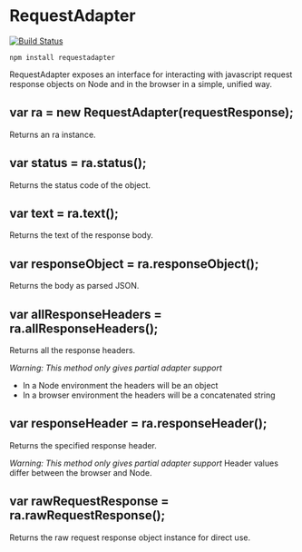 # RequestAdapter

[![Build Status](https://travis-ci.org/kahnjw/RequestAdapter.png)](https://travis-ci.org/kahnjw/RequestAdapter)

```
npm install requestadapter
```

RequestAdapter exposes an interface for interacting with javascript request response objects on Node and in the browser in a simple, unified way.

## var ra = new RequestAdapter(requestResponse);

Returns an ra instance.

## var status = ra.status();

Returns the status code of the object.

## var text = ra.text();

Returns the text of the response body.

## var responseObject = ra.responseObject();

Returns the body as parsed JSON.

## var allResponseHeaders = ra.allResponseHeaders();

Returns all the response headers.

_Warning: This method only gives partial adapter support_
* In a Node environment the headers will be an object
* In a browser environment the headers will be a concatenated string

## var responseHeader = ra.responseHeader();

Returns the specified response header.

_Warning: This method only gives partial adapter support_
Header values differ between the browser and Node.

## var rawRequestResponse = ra.rawRequestResponse();

Returns the raw request response object instance for direct use.
